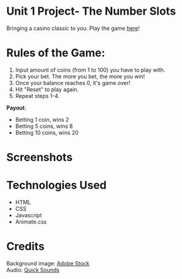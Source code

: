 # Unit 1 Project- The Number Slots

Bringing a casino classic to you. Play the game <a href="https://unit-1-slot-machine.netlify.app" rel="noopener noreferrer" target="_blank">here</a>! 

# Rules of the Game:
1) Input amount of coins (from 1 to 100) you have to play with.
2) Pick your bet. The more you bet, the more you win!
3) Once your balance reaches 0, it's game over!
4) Hit "Reset" to play again.
5) Repeat steps 1-4.

**Payout**:
  <ul>
    <li>Betting 1 coin, wins 2 </li>
    <li>Betting 5 coins, wins 8 </li>
    <li>Betting 10 coins, wins 20</li>
  </ul>


# Screenshots

# Technologies Used
<ul>
  <li>HTML</li>
  <li>CSS</li>
  <li>Javascript</li>
  <li>Animate.css</li>
</ul>

# Credits
Background image: <a href="https://stock.adobe.com/sk/search/images?k=slot+machine+blank" rel="noopener noreferrer" target="_blank">Adobe Stock</a>
<br>
Audio: <a href="https://quicksounds.com/library/sounds/slot-machine" rel="noopener noreferrer" target="_blank">Quick Sounds</a>
